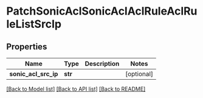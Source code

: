 # PatchSonicAclSonicAclAclRuleAclRuleListSrcIp

## Properties
Name | Type | Description | Notes
------------ | ------------- | ------------- | -------------
**sonic_acl_src_ip** | **str** |  | [optional] 

[[Back to Model list]](../README.md#documentation-for-models) [[Back to API list]](../README.md#documentation-for-api-endpoints) [[Back to README]](../README.md)


